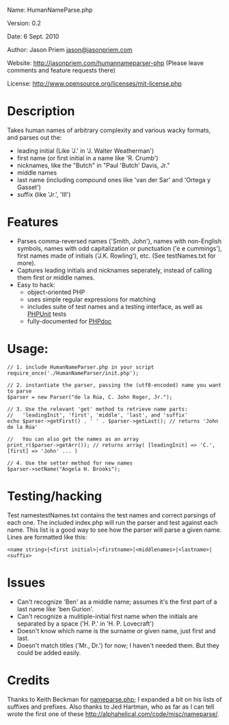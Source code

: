 Name:			HumanNameParse.php

Version:		0.2

Date:			6 Sept. 2010

Author:		Jason Priem <jason@jasonpriem.com>

Website:		<http://jasonpriem.com/humannameparser-php> (Please leave comments and
feature requests there)

License:		<http://www.opensource.org/licenses/mit-license.php>


# Description
Takes human names of arbitrary complexity and various wacky formats, and parses
out the:

* leading initial (Like 'J.' in 'J. Walter Weatherman')
* first name (or first initial in a name like 'R. Crumb')
* nicknames, like the "Butch" in "Paul 'Butch' Davis, Jr."
* middle names
* last name (including compound ones like 'van der Sar' and 'Ortega y Gasset')
* suffix (like 'Jr.', 'III')


# Features

* Parses comma-reversed names ('Smith, John'), names with non-English symbols,
names with odd capitalization or punctuation ('e e cummings'), first names made
of initials ('J.K. Rowling'), etc.  (See testNames.txt for more).
* Captures leading initials and nicknames seperately, instead of calling them first or middle names.
* Easy to hack:
   * object-oriented PHP
   * uses simple regular expressions for matching
   * includes suite of test names and a testing interface, as well as [PHPUnit]("http://www.phpunit.de/") tests
   * fully-documented for [PHPdoc]("http://www.phpdoc.org/")

# Usage:

    // 1. include HumanNameParser.php in your script
    require_once('./HumanNameParser/init.php');

    // 2. instantiate the parser, passing the (utf8-encoded) name you want to parse
    $parser = new Parser("de la Rúa, C. John Roger, Jr.");

    // 3. Use the relevant 'get' method to retrieve name parts: 
    //   'leadingInit', 'first', 'middle', 'last', and 'suffix'
    echo $parser->getFirst() . ' ' . $parser->getLast(); // returns 'John de la Rúa'

    //   You can also get the names as an array
    print_r($parser->getArr()); // returns array( [leadingInit] => 'C.', [first] => 'John' ... )

    // 4. Use the setter method for new names
    $parser->setName("Angela H. Brooks");

# Testing/hacking

Test namestestNames.txt contains the test names and correct parsings of each one.
The included index.php will run the parser and test against each name. This list is
a good way to see how the parser will parse a given name. Lines are formatted like this:

    <name string>|<first initial>|<firstname>|<middlenames>|<lastname>|<suffix>

# Issues

* Can't recognize 'Ben' as a middle name; assumes it's the first part
of a last name like 'ben Gurion'.
* Can't recognize a mulitiple-initial first name when the initials are
separated by a space ('H. P.' in 'H. P. Lovecraft')
* Doesn't know which name is the surname or given name, just first and last.
* Doesn't match titles ('Mr., Dr.') for now; I haven't needed them.  But
they could be added easily.

# Credits

Thanks to Keith Beckman for [nameparse.php](http://alphahelical.com/code/misc/nameparse/);
I expanded a bit on his lists of suffixes and prefixes.
Also thanks to Jed Hartman, who as far as I can tell wrote the first one of these
<http://alphahelical.com/code/misc/nameparse/>.
